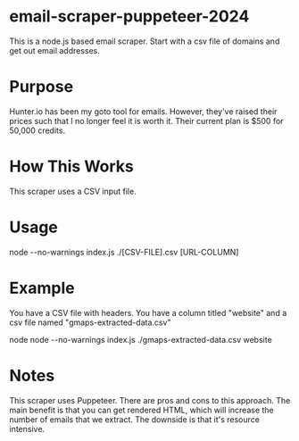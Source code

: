 # email-scraper-puppeteer-2024
This is a node.js based email scraper.  Start with a csv file of domains and get out email addresses.

# Purpose
Hunter.io has been my goto tool for emails.  However, they've raised their prices such that I no longer feel it is worth it.  Their current plan is $500 for 50,000 credits.

# How This Works
This scraper uses a CSV input file.  

# Usage
node --no-warnings index.js ./[CSV-FILE].csv [URL-COLUMN]

# Example
You have a CSV file with headers.  You have a column titled "website" and a csv file named "gmaps-extracted-data.csv"

node node --no-warnings index.js ./gmaps-extracted-data.csv website

# Notes
This scraper uses Puppeteer.  There are pros and cons to this approach.  The main benefit is that you can get rendered HTML, which will increase the number of emails that we extract.  The downside is that it's resource intensive.
